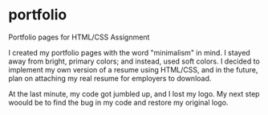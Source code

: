 # portfolio

Portfolio pages for HTML/CSS Assignment

I created my portfolio pages with the word "minimalism" in mind. I stayed away from bright, primary colors; and instead, used soft colors. 
I decided to implement my own version of a resume using HTML/CSS, and in the future, plan on attaching my real resume for employers to download.

At the last minute, my code got jumbled up, and I lost my logo. My next step woould be to find the bug in my code and restore my original logo. 
